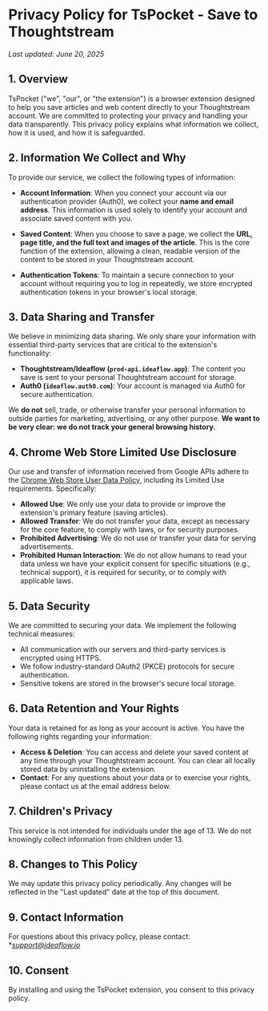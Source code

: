 # Privacy Policy for TsPocket - Save to Thoughtstream

*Last updated: June 20, 2025*

## 1. Overview

TsPocket ("we", "our", or "the extension") is a browser extension designed to help you save articles and web content directly to your Thoughtstream account. We are committed to protecting your privacy and handling your data transparently. This privacy policy explains what information we collect, how it is used, and how it is safeguarded.

## 2. Information We Collect and Why

To provide our service, we collect the following types of information:

- **Account Information**: When you connect your account via our authentication provider (Auth0), we collect your **name and email address**. This information is used solely to identify your account and associate saved content with you.

- **Saved Content**: When you choose to save a page, we collect the **URL, page title, and the full text and images of the article**. This is the core function of the extension, allowing a clean, readable version of the content to be stored in your Thoughtstream account.

- **Authentication Tokens**: To maintain a secure connection to your account without requiring you to log in repeatedly, we store encrypted authentication tokens in your browser's local storage.

## 3. Data Sharing and Transfer

We believe in minimizing data sharing. We only share your information with essential third-party services that are critical to the extension's functionality:

- **Thoughtstream/Ideaflow (`prod-api.ideaflow.app`)**: The content you save is sent to your personal Thoughtstream account for storage.
- **Auth0 (`ideaflow.auth0.com`)**: Your account is managed via Auth0 for secure authentication.

We **do not** sell, trade, or otherwise transfer your personal information to outside parties for marketing, advertising, or any other purpose. **We want to be very clear: we do not track your general browsing history.**

## 4. Chrome Web Store Limited Use Disclosure

Our use and transfer of information received from Google APIs adhere to the [Chrome Web Store User Data Policy](https://developer.chrome.com/docs/webstore/program-policies/user-data-faq#user-data), including its Limited Use requirements. Specifically:

- **Allowed Use**: We only use your data to provide or improve the extension's primary feature (saving articles).
- **Allowed Transfer**: We do not transfer your data, except as necessary for the core feature, to comply with laws, or for security purposes.
- **Prohibited Advertising**: We do not use or transfer your data for serving advertisements.
- **Prohibited Human Interaction**: We do not allow humans to read your data unless we have your explicit consent for specific situations (e.g., technical support), it is required for security, or to comply with applicable laws.

## 5. Data Security

We are committed to securing your data. We implement the following technical measures:

- All communication with our servers and third-party services is encrypted using HTTPS.
- We follow industry-standard OAuth2 (PKCE) protocols for secure authentication.
- Sensitive tokens are stored in the browser's secure local storage.

## 6. Data Retention and Your Rights

Your data is retained for as long as your account is active. You have the following rights regarding your information:

- **Access & Deletion**: You can access and delete your saved content at any time through your Thoughtstream account. You can clear all locally stored data by uninstalling the extension.
- **Contact**: For any questions about your data or to exercise your rights, please contact us at the email address below.

## 7. Children's Privacy

This service is not intended for individuals under the age of 13. We do not knowingly collect information from children under 13.

## 8. Changes to This Policy

We may update this privacy policy periodically. Any changes will be reflected in the "Last updated" date at the top of this document.

## 9. Contact Information

For questions about this privacy policy, please contact:
**support@ideaflow.io*

## 10. Consent

By installing and using the TsPocket extension, you consent to this privacy policy.
